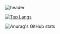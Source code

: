 ![header](https://capsule-render.vercel.app/api?type=wave&color=0:ef32d9,100:89fffd&height=300&section=header&text=HELLO%WORLD&fontSize=50)


[![Top Langs](https://github-readme-stats.vercel.app/api/top-langs/?username=kimjihw&layout=compact)](https://github.com/kimjihw/github-readme-stats)

![Anurag's GitHub stats](https://github-readme-stats.vercel.app/api?username=kimjihw&show_icons=true&theme=radical)
